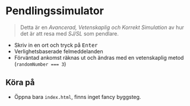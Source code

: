 # Pendlingssimulator

> Detta är en _Avancerad, Vetenskaplig och Korrekt Simulation_ av hur det är att resa med _SJ/SL_ som pendlare.

* Skriv in en ort och tryck på <kbd>Enter</kbd>
* Verlighetsbaserade felmeddelanden
* Förväntad ankomst räknas ut och ändras med en vetenskaplig metod (`randomNumber === 3`)

## Köra på

* Öppna bara `index.html`, finns inget fancy byggsteg.